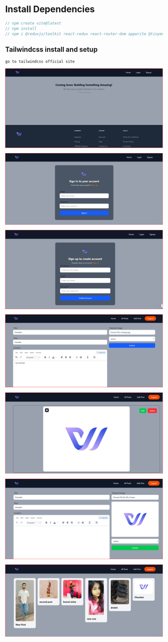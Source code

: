# Install Dependencies

```javascript
// npm create vite@latest
// npm install
// npm i @reduxjs/toolkit react-redux react-router-dom appwrite @tinymce/tinymce-react html-react-parser react-hook-form
```

## Tailwindcss install and setup 

``` javascript
go to tailwindcss official site
```

![alt text](image-1.png)

![alt text](image-2.png)

![alt text](image-3.png)

![alt text](image-4.png)

![alt text](image-5.png)

![alt text](image-6.png)

![alt text](image-7.png)